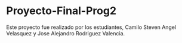 # Proyecto-Final-Prog2
Este proyecto fue realizado por los estudiantes, Camilo Steven Angel Velasquez y Jose Alejandro Rodriguez Valencia.
